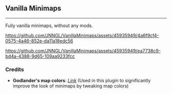 ## Vanilla Minimaps

-----

Fully vanilla minimaps, without any mods.

https://github.com/JNNGL/VanillaMinimaps/assets/45935949/4a6f9cf4-0575-4a46-852e-da11a18edc56

https://github.com/JNNGL/VanillaMinimaps/assets/45935949/ea7738c9-bd4a-4388-9d65-109aa9233fcc

### Credits

- **Godlander's map colors**: [*Link*](https://github.com/Godlander/vpp/blob/main/assets/minecraft/shaders/core/render/text.fsh) (Used in this plugin to significantly improve the look of minimaps by tweaking map colors)
